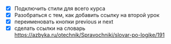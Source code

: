 - [x] Подключить стили для всего курса  
- [x] Разобраться с тем, как добавить ссылку на второй урок
- [x] переименовать кнопки previous и next
- [x] сделать ссылки на словарь https://azbyka.ru/otechnik/Spravochniki/slovar-po-logike/191